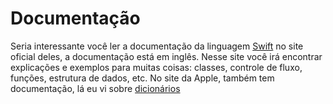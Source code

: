 # Documentação

Seria interessante você ler a documentação da linguagem [Swift](https://docs.swift.org/swift-book/documentation/the-swift-programming-language/thebasics) no site oficial deles, a documentação está em inglês. Nesse site você irá encontrar explicações e exemplos para muitas coisas: classes, controle de fluxo, funções, estrutura de dados, etc. No site da Apple, também tem documentação, lá eu vi sobre [dicionários](https://developer.apple.com/documentation/swift/dictionary)

